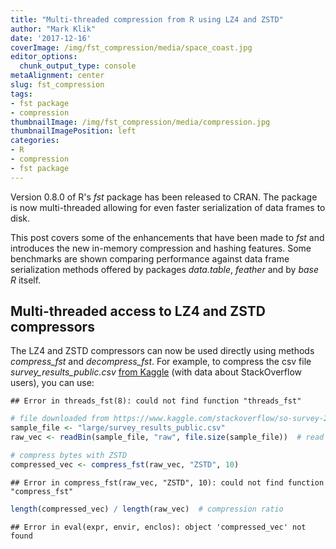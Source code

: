 ```yaml
---
title: "Multi-threaded compression from R using LZ4 and ZSTD"
author: "Mark Klik"
date: '2017-12-16'
coverImage: /img/fst_compression/media/space_coast.jpg
editor_options:
  chunk_output_type: console
metaAlignment: center
slug: fst_compression
tags:
- fst package
- compression
thumbnailImage: /img/fst_compression/media/compression.jpg
thumbnailImagePosition: left
categories:
- R
- compression
- fst package
---
```


Version 0.8.0 of R's _fst_ package has been released to CRAN. The package is now multi-threaded allowing for even faster serialization of data frames to disk.

<!--more-->

This post covers some of the enhancements that have been made to _fst_ and introduces the new in-memory compression and hashing features. Some benchmarks are shown comparing performance against data frame serialization methods offered by packages _data.table_, _feather_ and by _base R_ itself.

<!-- toc -->


## Multi-threaded access to LZ4 and ZSTD compressors

The LZ4 and ZSTD compressors can now be used directly using methods _compress\_fst_ and _decompress\_fst_. For example, to compress the csv file  _survey\_results\_public.csv_ [from Kaggle](https://www.kaggle.com/stackoverflow/so-survey-2017) (with data about StackOverflow users), you can use:


```
## Error in threads_fst(8): could not find function "threads_fst"
```


```r
# file downloaded from https://www.kaggle.com/stackoverflow/so-survey-2017
sample_file <- "large/survey_results_public.csv"
raw_vec <- readBin(sample_file, "raw", file.size(sample_file))  # read byte contents 

# compress bytes with ZSTD
compressed_vec <- compress_fst(raw_vec, "ZSTD", 10)
```

```
## Error in compress_fst(raw_vec, "ZSTD", 10): could not find function "compress_fst"
```

```r
length(compressed_vec) / length(raw_vec)  # compression ratio
```

```
## Error in eval(expr, envir, enclos): object 'compressed_vec' not found
```









